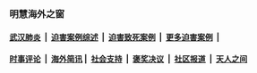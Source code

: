 
### 明慧海外之窗

####  [武汉肺炎](indexes/365.md?t=03231500) &nbsp;|&nbsp;  [迫害案例综述](indexes/328.md?t=03231500) &nbsp;|&nbsp; [迫害致死案例](indexes/277.md?t=03231500)  &nbsp;|&nbsp; [更多迫害案例](indexes/81.md?t=03231500)  &nbsp;|&nbsp; 
####  [时事评论](indexes/19.md?t=03231500) &nbsp;|&nbsp; [海外简讯](indexes/245.md?t=03231500)&nbsp;|&nbsp;  [社会支持](indexes/140.md?t=03231500) &nbsp;|&nbsp; [褒奖决议](indexes/282.md?t=03231500) &nbsp;|&nbsp; [社区报道](indexes/91.md?t=03231500)  &nbsp;|&nbsp; [天人之间](indexes/78.md?t=03231500) 

